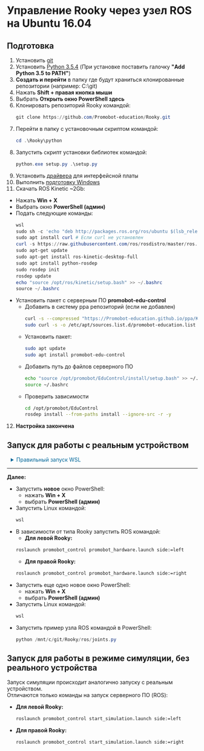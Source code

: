 # Управление Rooky через узел ROS на Ubuntu 16.04
## Подготовка 
1. Установить [git](https://git-scm.com/download/win)
2. Установить [Python 3.5.4](https://www.python.org/ftp/python/3.5.4/python-3.5.4-amd64.exe) (При установке поставить галочку **"Add Python 3.5 to PATH"**)
3. **Создать и перейти** в папку где будут храниться клонированные репозитории (например: C:\git)
4. Нажать **Shift + правая кнопка мыши**
5. Выбрать **Открыть окно PowerShell здесь**
6. Клонировать репозиторий Rooky командой:
   ```PowerShell
   git clone https://github.com/Promobot-education/Rooky.git
   ```
7. Перейти в папку с установочным скриптом командой:
   ```PowerShell
   cd .\Rooky\python
   ```
8. Запустить скрипт установки библиотек командой:
   ```PowerShell
   python.exe setup.py .\setup.py
   ```
9. Установить [драйвера](/Rooky/res/drivers/CDM21228_Setup.exe) для интерфейсной платы
10. Выполнить [подготовку Windows](/WSL2/preparing_windows)
11. Скачать ROS Kinetic ~2Gb:
   * Нажать **Win + X**
   * Выбрать окно **PowerShell (админ)**
   * Подать следующие команды:
     ```PowerShell
     wsl
     sudo sh -c 'echo "deb http://packages.ros.org/ros/ubuntu $(lsb_release -sc) main" > /etc/apt/sources.list.d/ros-latest.list'
     sudo apt install curl # Если curl не установлен
     curl -s https://raw.githubusercontent.com/ros/rosdistro/master/ros.asc | sudo apt-key add -
     sudo apt-get update
     sudo apt-get install ros-kinetic-desktop-full
     sudo apt install python-rosdep
     sudo rosdep init
     rosdep update
     echo "source /opt/ros/kinetic/setup.bash" >> ~/.bashrc
     source ~/.bashrc
     ```
   * Установить пакет с серверным ПО **promobot-edu-control**
     * Добавить в систему ppa репозиторий (если не добавлен)
       ```sh
       curl -s --compressed "https://Promobot-education.github.io/ppa/KEY.gpg" | sudo apt-key add -
       sudo curl -s -o /etc/apt/sources.list.d/promobot-education.list "https://Promobot-education.github.io/ppa/promobot-education.list"
       ```
     * Установить пакет:
       ```sh
       sudo apt update
       sudo apt install promobot-edu-control
       ```
     * Добавить путь до файлов серверного ПО
       ```sh
       echo "source /opt/promobot/EduControl/install/setup.bash" >> ~/.bashrc
       source ~/.bashrc
       ```
     * Проверить зависимости
       ```sh
       cd /opt/promobot/EduControl
       rosdep install --from-paths install --ignore-src -r -y
       ```
12. **Настройка закончена**

## Запуск для работы с реальным устройством

<details style="margin: 10px 0px 10px 10px;">
	<summary style="color:#069;">Правильный запуск WSL</summary>
	<div style="margin-top: 20px;">
    <p>ℹ️ Если не настраивали текущий COM порт - <a href="/WSL2/com_setup">настроить</a></p>
    <p>ℹ️ Для корректной работы с реальным устройством, подключенным по USB необходимо всегда запускать две утилиты:</p>
    <ol>
      <li>На стороне <strong>Windows</strong> запустить сервер:
        <ul>
          <li>нажать <strong>Win + X</strong></li>
          <li>выбрать <strong>PowerShell (админ)</strong></li>
          <li>подать команду:
            <pre><code class="language-PowerShell">python.exe 'C:\Program Files (x86)\Promobot\WSL2-main\utils\Server.py'</code></pre>
            <blockquote>
              <p>Если происходит ошибка на этапе import serial, необходимо подать команду в PowerShell:</p>
              <pre><code class="language-PowerShell">pip install pyserial</code></pre>
            </blockquote>
          </li>
          <li>свернуть окно PowerShell</li>
        </ul>
      </li>
      <li>На стороне <strong>Linux</strong> запустить клиент (в <strong>новом</strong> окне PowerShell)
        <ul>
          <li>запустить WSL командой:
            <pre><code class="language-PowerShell">wsl</code></pre>
          </li>
          <li>подать команду:
            <div class="language-sh highlighter-rouge">
              <div class="highlight">
                <pre class="highlight"><code><span class="nb">sudo </span>socat <span class="nt">-d</span> <span class="nt">-d</span> pty,link<span class="o">=</span>/dev/RS_485,raw,echo<span class="o">=</span>0,perm<span class="o">=</span>0666 tcp:<span class="nv">$HOST_ADDR</span>:5000</code></pre>
              </div>
            </div>
          </li>
        </ul>
      </li>
      <li>Оба запущенных PowerShell можно <strong>свернуть</strong>, чтобы не мешались.</li>
    </ol>
    <p>ℹ️ Не стоит забывать про <a href="/WSL2/preparing_windows#запуск-x-сервера">X-сервер</a>, он всегда должен быть запущен.</p>
    <p><img src="/WSL2/res/tray.png" alt="tray"></p>
  </div>
</details>

***
**Далее:**
* Запустить **новое** окно PowerShell:
  * нажать **Win + X**
  * выбрать **PowerShell (админ)**
* Запустить Linux командой:
   ```PowerShell
   wsl
   ```
* В зависимости от типа Rooky запустить ROS командой:
  * **Для левой Rooky:**
   ```sh
   roslaunch promobot_control promobot_hardware.launch side:=left
   ```
  * **Для правой Rooky:**
   ```sh
   roslaunch promobot_control promobot_hardware.launch side:=right
   ```
* Запустить еще одно новое окно PowerShell:
   * нажать **Win + X**
   * выбрать **PowerShell (админ)**
* Запустить Linux командой:
   ```PowerShell
   wsl
   ```
* Запустить пример узла ROS командой в PowerShell:
   ```PowerShell
   python /mnt/c/git/Rooky/ros/joints.py
   ```

## Запуск для работы в режиме симуляции, без реального устройства
Запуск симуляции происходит аналогично запуску с реальным устройством.  
Отличаются только команды на запуск серверного ПО (ROS):  
* **Для левой Rooky:**
  ```sh
  roslaunch promobot_control start_simulation.launch side:=left
  ```
* **Для правой Rooky:**
  ```sh
  roslaunch promobot_control start_simulation.launch side:=right
  ```